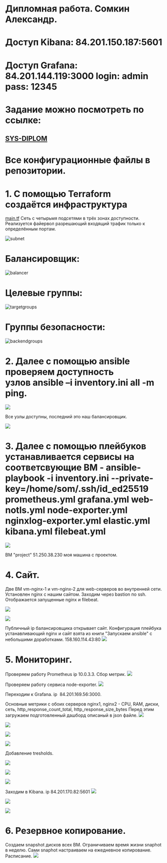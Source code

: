 # Дипломная работа. Сомкин Александр.

# Доступ Kibana: 84.201.150.187:5601
# Доступ Grafana: 84.201.144.119:3000 login: admin pass: 12345

# Задание можно посмотреть по ссылке:
## [SYS-DIPLOM](https://github.com/netology-code/sys-diplom)

# Все конфигурационные файлы в репозитории. 

# 1. С помощью Terraform создаётся инфраструктура 
[main.tf](https://github.com/AlexanderSomkin/diplom/blob/main/main.tf)
Сеть с четырьмя подсетями в трёх зонах доступности. Реализуется файервол разрешающий входящий трафик только к определённым портам.

![subnet](https://github.com/AlexanderSomkin/diplom/blob/main/screenshots/subnets.png)
# Балансировщик:
![balancer](https://github.com/AlexanderSomkin/diplom/blob/main/screenshots/balancer_1.png)
# Целевые группы:
![targetgroups](https://github.com/AlexanderSomkin/diplom/blob/main/screenshots/balancer_2.png)
# Группы безопасности:
![backendgroups](https://github.com/AlexanderSomkin/diplom/blob/main/screenshots/security.png)
# 2. Далее с помощью ansible проверяем доступность узлов ansible –i inventory.ini all -m ping.
![](https://github.com/AlexanderSomkin/diplom/blob/main/screenshots/ansible_ping.png)

Все узлы доступны, последний это наш балансировщик.

![](https://github.com/AlexanderSomkin/diplom/blob/main/screenshots/outputs.png)

# 3. Далее с помощью плейбуков устанавливается сервисы на соответсвующие ВМ - ansible-playbook -i inventory.ini --private-key=/home/som/.ssh/id_ed25519 prometheus.yml grafana.yml web-notls.yml node-exporter.yml nginxlog-exporter.yml elastic.yml kibana.yml filebeat.yml
![](https://github.com/AlexanderSomkin/diplom/blob/main/screenshots/yandex_vms.png)

ВМ "project" 51.250.38.230 моя машина с проектом.

# 4. Cайт.

Две ВМ vm-nginx-1 и vm-nginx-2 для web-серверов во внутренней сети. Установлен nginx с нашим сайтом. Заходим через bastion по ssh. Отображается запущенные nginx и filebeat.

![](https://github.com/AlexanderSomkin/diplom/blob/main/screenshots/ssh_1.png)

![](https://github.com/AlexanderSomkin/diplom/blob/main/screenshots/ssh_2.png)

Публичный ip балансировщика открывает сайт. Конфигурация плейбука устанавливающий nginx и сайт взята из книги "Запускаем ansible" с небольшими доработками.
158.160.114.43:80 
![](https://github.com/AlexanderSomkin/diplom/blob/main/screenshots/ngnix.png)

# 5. Мониторинг.
Проверяем работу Prometheus ip 10.0.3.3.
Сбор метрик.
![](https://github.com/AlexanderSomkin/diplom/blob/main/screenshots/metrics.png)

Проверяем работу сервиса node-exporter.
![](https://github.com/AlexanderSomkin/diplom/blob/main/screenshots/node.png)

Переходим к Grafana. ip  84.201.169.56:3000.

Основные метрики с обоих серверов nginx1, nginx2 - CPU, RAM, диски, сеть, http_response_count_total, http_response_size_bytes
Перед этим загружаем подготовленный дашборд описаный в json файле.
![](https://github.com/AlexanderSomkin/diplom/blob/main/screenshots/dashboard.png)

![](https://github.com/AlexanderSomkin/diplom/blob/main/screenshots/grafana_1.png)

![](https://github.com/AlexanderSomkin/diplom/blob/main/screenshots/grafana_2.png)

![](https://github.com/AlexanderSomkin/diplom/blob/main/screenshots/grafana_3.png)

Добавление tresholds.

![](https://github.com/AlexanderSomkin/diplom/blob/main/screenshots/tresholds.png)

![](https://github.com/AlexanderSomkin/diplom/blob/main/screenshots/tresholds_2.png)

![](https://github.com/AlexanderSomkin/diplom/blob/main/screenshots/tresholds_3.png)

Заходим в Kibana. ip 84.201.170.82:5601
![](https://github.com/AlexanderSomkin/diplom/blob/main/screenshots/kibana_1.png)

![](https://github.com/AlexanderSomkin/diplom/blob/main/screenshots/kibana_2.png)

![](https://github.com/AlexanderSomkin/diplom/blob/main/screenshots/kibana_3.png)

# 6. Резервное копирование. 
Создаем snapshot дисков всех ВМ. Ограничиваем время жизни snaphot в неделю. Сами snaphot настраиваем на ежедневное копирование.
Расписание.
![](https://github.com/AlexanderSomkin/diplom/blob/main/screenshots/snapshot.png)




